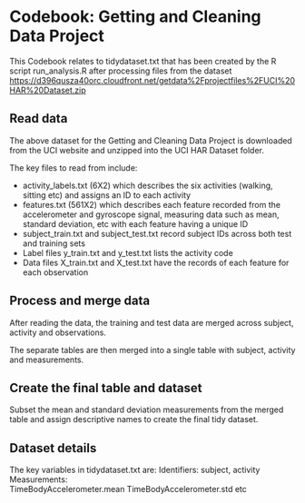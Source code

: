 
# Codebook: Getting and Cleaning Data Project
This Codebook relates to tidydataset.txt that has been created by the R script run_analysis.R after processing files from the dataset  https://d396qusza40orc.cloudfront.net/getdata%2Fprojectfiles%2FUCI%20HAR%20Dataset.zip   

## Read data 

The above dataset for the Getting and Cleaning Data Project is downloaded from the UCI website and unzipped into the UCI HAR Dataset folder. 

The key files to read from include: 
* activity_labels.txt (6X2) which describes the six activities (walking, sitting etc) and assigns an ID to each activity  
* features.txt (561X2) which describes each feature recorded from the accelerometer and gyroscope signal, measuring data such as mean, standard deviation, etc with each feature having a unique ID 
* subject_train.txt and subject_test.txt record subject IDs across both test and training sets 
* Label files y_train.txt and y_test.txt lists the activity code 
* Data files X_train.txt and X_test.txt have the records of each feature for each observation  

## Process and merge data 
After reading the data, the training and test data are merged across subject, activity and observations. 

The separate tables are then merged into a single table with subject, activity and measurements. 

## Create the final table and dataset 
Subset the mean and standard deviation measurements from the merged table and assign descriptive names to create the final tidy dataset. 

## Dataset details 
The key variables in tidydataset.txt are: 
Identifiers: 
subject, activity 
Measurements:  
TimeBodyAccelerometer.mean 
TimeBodyAccelerometer.std 
etc 

## 





